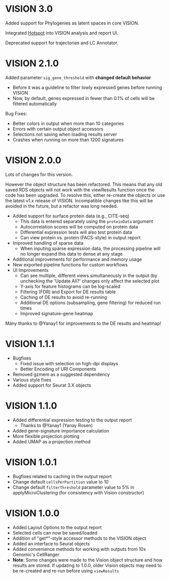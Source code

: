 # VISION 3.0

Added support for Phylogenies as latent spaces in core VISION.

Integrated [Hotspot](https://yoseflab.github.io/Hotspot/index.html) into VISION analysis and report UI.

Deprecated support for trajectories and LC Annotator.

# VISION 2.1.0

Added parameter `sig_gene_threshold` with **changed default behavior**

* Before it was a guideline to filter lowly expressed genes before running VISION
* Now, by default, genes expressed in fewer than 0.1% of cells will be filtered automatically

Bug Fixes:

* Better colors in output when more than 10 categories
* Errors with certain output object accessors
* Selections not saving when loading results server
* Crashes when running on more than 1200 signatures

# VISION 2.0.0

Lots of changes for this version.

However the object structure has been refactored.  This means that any old saved RDS objects will not work with the viewResults function once the code has been upgraded.  To resolve this, either re-create the objects or use the latest v1.x release of VISION.  Incompatible changes like this will be avoided in the future, but a refactor was long needed.

* Added support for surface protein data (e.g., CITE-seq)
    * This data is entered separately using the `proteinData` argument
    * Autocorrelation scores will be computed on protein data
    * Differential expression tests will also test protein data
    * Can view protein vs. protein (FACS-style) in output report
* Improved handling of sparse data
    * When inputing sparse expression data, the processing pipeline will no longer expand this data to dense at any stage
* Additional improvements for performance and memory usage
* New exported pipeline functions for custom workflows
* UI Improvements
    * Can see multiple, different views simultaneously in the output (by unchecking the 'Update All?' changes only affect the selected plot
    * Y-axis for feature histograms can be log-scaled
    * Filtering (FDR) and Export for DE results table
    * Caching of DE results to avoid re-running
    * Additional DE options (subsampling, gene filtering) for reduced run times
    * Improved signature-gene heatmap

Many thanks to @Yanay1 for improvements to the DE results and heatmap!

# VISION 1.1.1

* Bugfixes
    * Fixed issue with selection on high-dpi displays
    * Better Encoding of URI Components
* Removed gzmem as a suggested dependency
* Various style fixes
* Added support for Seurat 3.X objects

# VISION 1.1.0

* Added differential expression testing to the output report
    * Thanks to @Yanay1 (Yanay Rosen)
* Added gene-signature importance calculation
* More flexible projection plotting
* Added UMAP as a projection method

# VISION 1.0.1

* Bugfixes related to caching in the output report
* Change default `cellsPerPartition` value to 10
* Change default `filterThreshold` parameter value to 5% in applyMicroClustering (for consistency with Vision constructor)

# VISION 1.0.0

* Added Layout Options to the output report
* Selected cells can now be saved/loaded
* Addition of "get*"-style accessor methods to the VISION object
* Added an interface to Seurat objects
* Added convenience methods for working with outputs from 10x Genomic's CellRanger
* **Note**: Some changes were made to the Vision object structure and how results are stored.  If updating to 1.0.0, older Vision objects may need to be re-created and re-run before using `viewResults`
